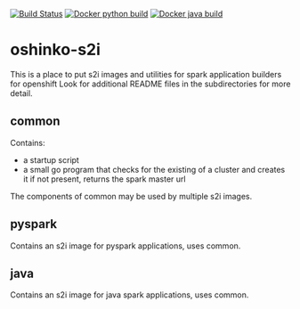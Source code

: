 [![Build Status](https://travis-ci.org/radanalyticsio/oshinko-s2i.svg?branch=master)](https://travis-ci.org/radanalyticsio/oshinko-s2i)
[![Docker python build](https://img.shields.io/docker/automated/radanalyticsio/radanalytics-pyspark.svg)](https://hub.docker.com/r/radanalyticsio/radanalytics-pyspark)
[![Docker java build](https://img.shields.io/docker/automated/radanalyticsio/radanalytics-java-spark.svg)](https://hub.docker.com/r/radanalyticsio/radanalytics-java-spark)

# oshinko-s2i #
This is a place to put s2i images and utilities for spark application builders for openshift
Look for additional README files in the subdirectories for more detail.

## common ##

Contains:

* a startup script
* a small go program that checks for the existing of a cluster and creates it if not present,
returns the spark master url 

The components of common may be used by multiple s2i images.

## pyspark ##

Contains an s2i image for pyspark applications, uses common.

## java ##

Contains an s2i image for java spark applications, uses common.
